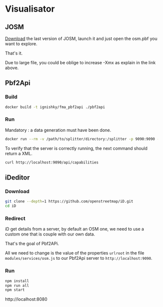 # Visualisator

## JOSM

[Download](https://josm.openstreetmap.de/wiki/Download) the last version of JOSM, launch it and just open the osm.pbf you want to explore.

That's it.

Due to large file, you could be oblige to increase -Xmx as explain in the link above.

## Pbf2Api

### Build

```bash
docker build -t ignishky/fma_pbf2api ./pbf2api 
```

### Run

Mandatory : a data generation must have been done.

```bash
docker run --rm -v /path/to/splitter/directory:/splitter -p 9090:9090 -t ignishky/fma_pbf2api /splitter
```
To verify that the server is correctly running, the next command should return a XML.
```bash
curl http://localhost:9090/api/capabilities
```

## iDeditor

### Download
```bash
git clone --depth=1 https://github.com/openstreetmap/iD.git
cd iD
```

### Redirect

iD get details from a server, by default an OSM one, we need to use a custom one that is couple with our own data.

That's the goal of Pbf2APi.

All we need to change is the value of the properties `urlroot` in the file `modules/services/osm.js` to our Pbf2Api server to `http://localhost:9090`.

### Run 
```bash
npm install
npm run all
npm start
```
http://localhost:8080